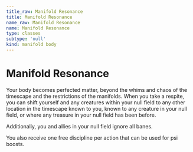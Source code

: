 ```yaml
---
title_raw: Manifold Resonance
title: Manifold Resonance
name_raw: Manifold Resonance
name: Manifold Resonance
type: classes
subtype: 'null'
kind: manifold body
---
```


# Manifold Resonance

Your body becomes perfected matter, beyond the whims and chaos of the timescape and the restrictions of the manifolds. When you take a respite, you can shift yourself and any creatures within your null field to any other location in the timescape known to you, known to any creature in your null field, or where any treasure in your null field has been before.

Additionally, you and allies in your null field ignore all banes.

You also receive one free discipline per action that can be used for psi boosts.
